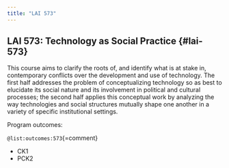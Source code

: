```yaml
---
title: "LAI 573"
---
```


## LAI 573: Technology as Social Practice {#lai-573}

This course aims to clarify the roots of, and identify what is at stake in, contemporary conflicts over the development and use of technology. The first half addresses the problem of conceptualizing technology so as best to elucidate its social nature and its involvement in political and cultural processes; the second half applies this conceptual work by analyzing the way technologies and social structures mutually shape one another in a variety of specific institutional settings.

Program outcomes:

` @list:outcomes:573 `{=comment}

 - CK1
 - PCK2
